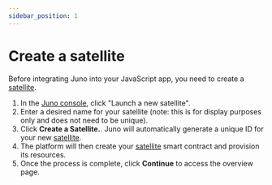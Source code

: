 ```yaml
---
sidebar_position: 1
---
```


# Create a satellite

Before integrating Juno into your JavaScript app, you need to create a [satellite].

1. In the [Juno console](https://console.build.com), click "Launch a new satellite".
2. Enter a desired name for your satellite (note: this is for display purposes only and does not need to be unique).
3. Click **Create a Satellite.**. Juno will automatically generate a unique ID for your new [satellite].
4. The platform will then create your [satellite] smart contract and provision its resources.
5. Once the process is complete, click **Continue** to access the overview page.

[satellite]: ../terminology.md#satellite
